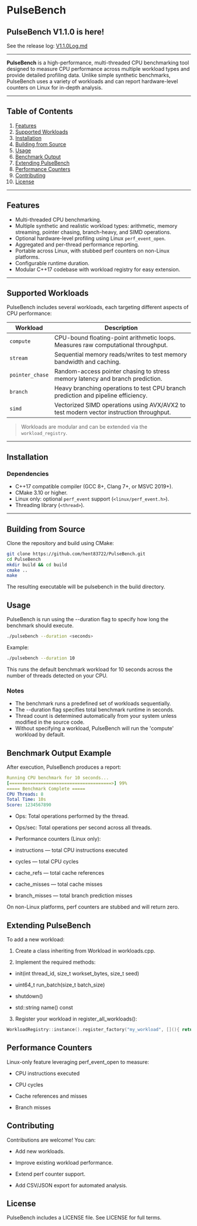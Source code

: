 # PulseBench

## PulseBench V1.1.0 is here!

See the release log: [V1.1.0Log.md](./V1.1.0Log.md)

---

**PulseBench** is a high-performance, multi-threaded CPU benchmarking tool designed to measure CPU performance across multiple workload types and provide detailed profiling data. Unlike simple synthetic benchmarks, PulseBench uses a variety of workloads and can report hardware-level counters on Linux for in-depth analysis.

---

## Table of Contents

1. [Features](#features)  
2. [Supported Workloads](#supported-workloads)  
3. [Installation](#installation)  
4. [Building from Source](#building-from-source)  
5. [Usage](#usage)  
6. [Benchmark Output](#benchmark-output)  
7. [Extending PulseBench](#extending-pulsebench)  
8. [Performance Counters](#performance-counters)  
9. [Contributing](#contributing)  
10. [License](#license)  

---

## Features

- Multi-threaded CPU benchmarking.  
- Multiple synthetic and realistic workload types: arithmetic, memory streaming, pointer chasing, branch-heavy, and SIMD operations.  
- Optional hardware-level profiling using Linux `perf_event_open`.  
- Aggregated and per-thread performance reporting.  
- Portable across Linux, with stubbed perf counters on non-Linux platforms.  
- Configurable runtime duration.  
- Modular C++17 codebase with workload registry for easy extension.  

---

## Supported Workloads

PulseBench includes several workloads, each targeting different aspects of CPU performance:

| Workload | Description |
|----------|-------------|
| `compute` | CPU-bound floating-point arithmetic loops. Measures raw computational throughput. |
| `stream` | Sequential memory reads/writes to test memory bandwidth and caching. |
| `pointer_chase` | Random-access pointer chasing to stress memory latency and branch prediction. |
| `branch` | Heavy branching operations to test CPU branch prediction and pipeline efficiency. |
| `simd` | Vectorized SIMD operations using AVX/AVX2 to test modern vector instruction throughput. |

> Workloads are modular and can be extended via the `workload_registry`.

---

## Installation

### Dependencies

- C++17 compatible compiler (GCC 8+, Clang 7+, or MSVC 2019+).  
- CMake 3.10 or higher.  
- Linux only: optional `perf_event` support (`<linux/perf_event.h>`).  
- Threading library (`<thread>`).

---

## Building from Source

Clone the repository and build using CMake:

```bash
git clone https://github.com/hent83722/PulseBench.git
cd PulseBench
mkdir build && cd build
cmake ..
make
```
The resulting executable will be pulsebench in the build directory.

## Usage 

PulseBench is run using the --duration flag to specify how long the benchmark should execute.

```bash
./pulsebench --duration <seconds>
```

Example:

```bash
./pulsebench --duration 10
```
This runs the default benchmark workload for 10 seconds across the number of threads detected on your CPU.

### Notes

- The benchmark runs a predefined set of workloads sequentially.
- The --duration flag specifies total benchmark runtime in seconds.
- Thread count is determined automatically from your system unless modified in the source code.
- Without specifying a workload, PulseBench will run the 'compute' workload by default.

## Benchmark Output Example

After execution, PulseBench produces a report:
```yaml
Running CPU benchmark for 10 seconds...
[=======================================>] 99%
===== Benchmark Complete =====
CPU Threads: 8
Total Time: 10s
Score: 1234567890
```

- Ops: Total operations performed by the thread.

- Ops/sec: Total operations per second across all threads.

- Performance counters (Linux only):

- instructions — total CPU instructions executed

- cycles — total CPU cycles

- cache_refs — total cache references

- cache_misses — total cache misses

- branch_misses — total branch prediction misses

On non-Linux platforms, perf counters are stubbed and will return zero.

## Extending PulseBench

To add a new workload:

1. Create a class inheriting from Workload in workloads.cpp.

2. Implement the required methods:

- init(int thread_id, size_t workset_bytes, size_t seed)

- uint64_t run_batch(size_t batch_size)

- shutdown()

- std::string name() const

3. Register your workload in register_all_workloads():
```cpp
WorkloadRegistry::instance().register_factory("my_workload", [](){ return std::make_unique<MyWorkload>(); });
```

## Performance Counters

Linux-only feature leveraging perf_event_open to measure:

- CPU instructions executed

- CPU cycles

- Cache references and misses

- Branch misses

## Contributing

Contributions are welcome! You can:

- Add new workloads.

- Improve existing workload performance.

- Extend perf counter support.

- Add CSV/JSON export for automated analysis.

## License

PulseBench includes a LICENSE file. See LICENSE for full terms.
